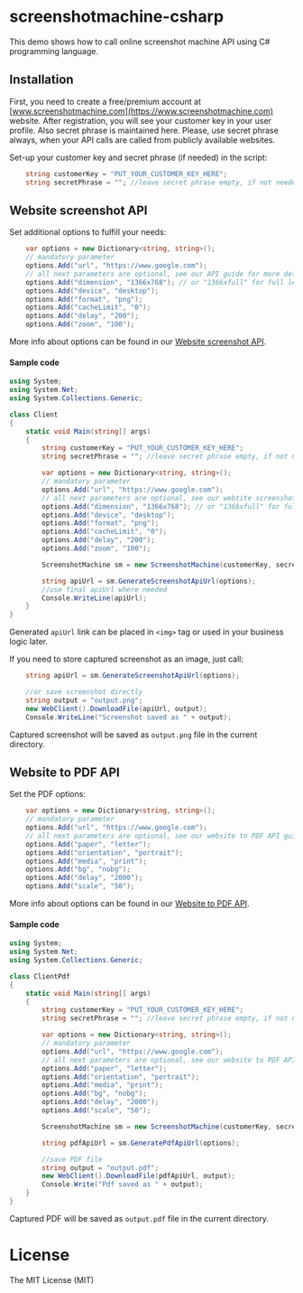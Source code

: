 # screenshotmachine-csharp

This demo shows how to call online screenshot machine API using C# programming language.

## Installation
First, you need to create a free/premium account at [www.screenshotmachine.com](https://www.screenshotmachine.com) website. After registration, you will see your customer key in your user profile. Also secret phrase is maintained here. Please, use secret phrase always, when your API calls are called from publicly available websites.  

Set-up your customer key and secret phrase (if needed) in the script:

```csharp
    string customerKey = "PUT_YOUR_CUSTOMER_KEY_HERE";
    string secretPhrase = ""; //leave secret phrase empty, if not needed
```
## Website screenshot API
Set additional options to fulfill your needs: 

```csharp
    var options = new Dictionary<string, string>();
    // mandatory parameter
    options.Add("url", "https://www.google.com");
    // all next parameters are optional, see our API guide for more details
    options.Add("dimension", "1366x768"); // or "1366xfull" for full length screenshot
    options.Add("device", "desktop");
    options.Add("format", "png");
    options.Add("cacheLimit", "0");
    options.Add("delay", "200");
    options.Add("zoom", "100");
```
More info about options can be found in our [Website screenshot API](https://www.screenshotmachine.com/website-screenshot-api.php).  

#### Sample code

```csharp
using System;
using System.Net;
using System.Collections.Generic;

class Client
{
    static void Main(string[] args)
    {
        string customerKey = "PUT_YOUR_CUSTOMER_KEY_HERE";
        string secretPhrase = ""; //leave secret phrase empty, if not needed

        var options = new Dictionary<string, string>();
        // mandatory parameter
        options.Add("url", "https://www.google.com");
        // all next parameters are optional, see our webtite screenshot API guide for more details
        options.Add("dimension", "1366x768"); // or "1366xfull" for full length screenshot
        options.Add("device", "desktop");
        options.Add("format", "png");
        options.Add("cacheLimit", "0");
        options.Add("delay", "200");
        options.Add("zoom", "100");

        ScreenshotMachine sm = new ScreenshotMachine(customerKey, secretPhrase);

        string apiUrl = sm.GenerateScreenshotApiUrl(options);
        //use final apiUrl where needed
        Console.WriteLine(apiUrl);
    }
} 
```
Generated ```apiUrl```  link can be placed in ```<img>``` tag or used in your business logic later.

If you need to store captured screenshot as an image, just call:

```csharp
    string apiUrl = sm.GenerateScreenshotApiUrl(options);

    //or save screenshot directly
    string output = "output.png";
    new WebClient().DownloadFile(apiUrl, output);
    Console.WriteLine("Screenshot saved as " + output);
```

Captured screenshot will be saved as ```output.png``` file in the current directory.

## Website to PDF API

Set the PDF options: 
```csharp
    var options = new Dictionary<string, string>();
    // mandatory parameter
    options.Add("url", "https://www.google.com");
    // all next parameters are optional, see our website to PDF API guide for more details
    options.Add("paper", "letter");
    options.Add("orientation", "portrait");
    options.Add("media", "print");
    options.Add("bg", "nobg");
    options.Add("delay", "2000");
    options.Add("scale", "50");
```
More info about options can be found in our [Website to PDF API](https://www.screenshotmachine.com/website-to-pdf-api.php).  
#### Sample code

```csharp
using System;
using System.Net;
using System.Collections.Generic;

class ClientPdf
{
    static void Main(string[] args)
    {
        string customerKey = "PUT_YOUR_CUSTOMER_KEY_HERE";
        string secretPhrase = ""; //leave secret phrase empty, if not needed

        var options = new Dictionary<string, string>();
        // mandatory parameter
        options.Add("url", "https://www.google.com");
        // all next parameters are optional, see our website to PDF API guide for more details
        options.Add("paper", "letter");
        options.Add("orientation", "portrait");
        options.Add("media", "print");
        options.Add("bg", "nobg");
        options.Add("delay", "2000");
        options.Add("scale", "50");

        ScreenshotMachine sm = new ScreenshotMachine(customerKey, secretPhrase);

        string pdfApiUrl = sm.GeneratePdfApiUrl(options);

        //save PDF file
        string output = "output.pdf";
        new WebClient().DownloadFile(pdfApiUrl, output);
        Console.Write("Pdf saved as " + output);
    }
}
```
Captured PDF will be saved as ```output.pdf``` file in the current directory.

# License

The MIT License (MIT)    